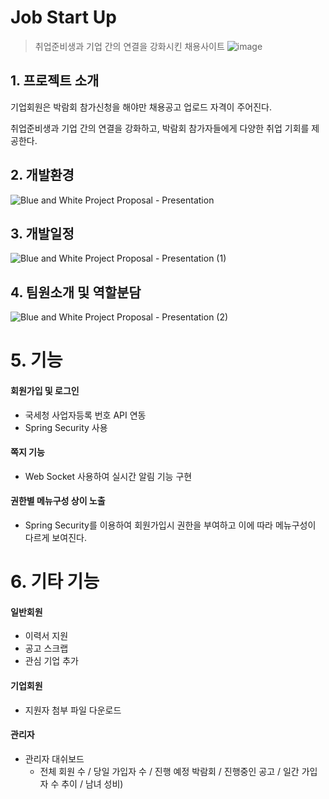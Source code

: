 # Job Start Up

> 취업준비생과 기업 간의 연결을 강화시킨 채용사이트
![image](https://github.com/orchidHYE/JobStartUp/assets/131605360/f3039c2f-37a3-4fee-ac1a-dc65b1fb2887)

## 1. 프로젝트 소개
기업회원은 박람회 참가신청을 해야만 채용공고 업로드 자격이 주어진다.

취업준비생과 기업 간의 연결을 강화하고, 박람회 참가자들에게 다양한 취업 기회를 제공한다.

## 2. 개발환경
![Blue and White Project Proposal - Presentation](https://github.com/orchidHYE/JobStartUp/assets/131605360/1faab57e-f54c-48cd-9ce9-47aa9c551002)

## 3. 개발일정
![Blue and White Project Proposal - Presentation (1)](https://github.com/orchidHYE/JobStartUp/assets/131605360/938af3da-3be0-4798-8dd1-c996aac26f0b)

## 4. 팀원소개 및 역할분담
![Blue and White Project Proposal - Presentation (2)](https://github.com/orchidHYE/JobStartUp/assets/131605360/1aa057d3-812f-4c23-9626-16b646df023d)


# 5. 기능
#### 회원가입 및 로그인
- 국세청 사업자등록 번호 API 연동
- Spring Security 사용

#### 쪽지 기능
- Web Socket 사용하여 실시간 알림 기능 구현

#### 권한별 메뉴구성 상이 노출
- Spring Security를 이용하여 회원가입시 권한을 부여하고 이에 따라 메뉴구성이 다르게 보여진다.

# 6. 기타 기능
#### 일반회원
- 이력서 지원
- 공고 스크랩
- 관심 기업 추가

#### 기업회원
- 지원자 첨부 파일 다운로드

#### 관리자
- 관리자 대쉬보드
  - 전체 회원 수 / 당일 가입자 수 / 진행 예정 박람회 / 진행중인 공고 / 일간 가입자 수 추이 / 남녀 성비)

